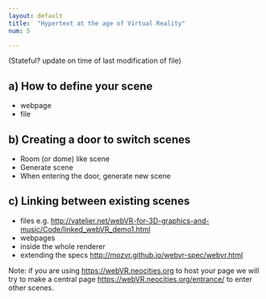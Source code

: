 ```yaml
---
layout: default
title:  "Hypertext at the age of Virtual Reality"
num: 5

---
```


(Stateful? update on time of last modification of file)

## a) How to define your scene
* webpage
* file

## b) Creating a door to switch scenes
* Room (or dome) like scene
* Generate scene
* When entering the door, generate new scene

## c) Linking between existing scenes
* files e.g. http://vatelier.net/webVR-for-3D-graphics-and-music/Code/linked_webVR_demo1.html
* webpages
* inside the whole renderer
* extending the specs http://mozvr.github.io/webvr-spec/webvr.html

Note: if you are using https://webVR.neocities.org to host your page we will try to make a central page https://webVR.neocities.org/entrance/ to enter other scenes.
